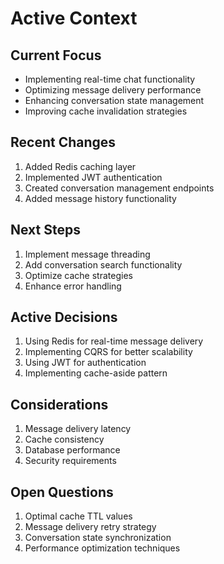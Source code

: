 # Active Context

## Current Focus
- Implementing real-time chat functionality
- Optimizing message delivery performance
- Enhancing conversation state management
- Improving cache invalidation strategies

## Recent Changes
1. Added Redis caching layer
2. Implemented JWT authentication
3. Created conversation management endpoints
4. Added message history functionality

## Next Steps
1. Implement message threading
2. Add conversation search functionality
3. Optimize cache strategies
4. Enhance error handling

## Active Decisions
1. Using Redis for real-time message delivery
2. Implementing CQRS for better scalability
3. Using JWT for authentication
4. Implementing cache-aside pattern

## Considerations
1. Message delivery latency
2. Cache consistency
3. Database performance
4. Security requirements

## Open Questions
1. Optimal cache TTL values
2. Message delivery retry strategy
3. Conversation state synchronization
4. Performance optimization techniques 